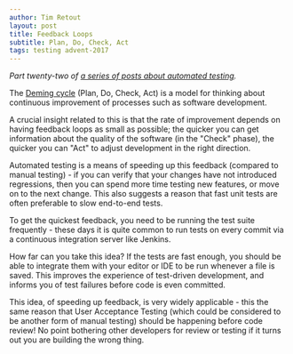 ```yaml
---
author: Tim Retout
layout: post
title: Feedback Loops
subtitle: Plan, Do, Check, Act
tags: testing advent-2017
---
```


*Part twenty-two of [a series of posts about automated
 testing](https://tech-blog.cv-library.co.uk/tags/#advent-2017-ref).*

The [Deming cycle](https://en.wikipedia.org/wiki/PDCA) (Plan, Do,
Check, Act) is a model for thinking about continuous improvement of
processes such as software development.

A crucial insight related to this is that the rate of improvement
depends on having feedback loops as small as possible; the quicker you
can get information about the quality of the software (in the "Check"
phase), the quicker you can "Act" to adjust development in the right
direction.

Automated testing is a means of speeding up this feedback (compared to
manual testing) - if you can verify that your changes have not
introduced regressions, then you can spend more time testing new
features, or move on to the next change.  This also suggests a reason
that fast unit tests are often preferable to slow end-to-end tests.

To get the quickest feedback, you need to be running the test suite
frequently - these days it is quite common to run tests on every
commit via a continuous integration server like Jenkins.

How far can you take this idea?  If the tests are fast enough, you
should be able to integrate them with your editor or IDE to be run
whenever a file is saved.  This improves the experience of test-driven
development, and informs you of test failures before code is even
committed.

This idea, of speeding up feedback, is very widely applicable - this
the same reason that User Acceptance Testing (which could be
considered to be another form of manual testing) should be happening
before code review!  No point bothering other developers for review or
testing if it turns out you are building the wrong thing.

